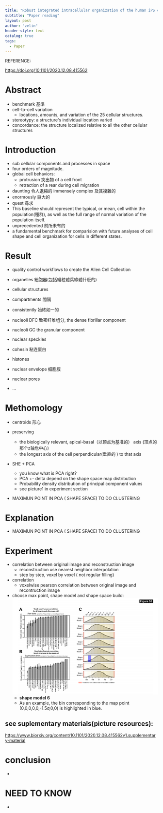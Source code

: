 ```yaml
---
title: "Robust integrated intracellular organization of the human iPS cell: where, how much, and how variable?"
subtitle: "Paper reading"
layout: post
author: "zelin"
header-style: text
catalog: true
tags:
  - Paper
---
```


REFERENCE:


https://doi.org/10.1101/2020.12.08.415562

# Abstract

* benchmark 基準
* cell-to-cell variation
  * locations, amounts, and variation of the 25 cellular structures.
* stereotypy: a structure's individual location varied
* concordance: the structure localized relative to all the other cellular structures

# Introduction

* sub cellular components and processes in space
* four orders of magnitude.
* global cell behaviors:
  * protrusion 突出物 of a cell front
  * retraction of a rear during cell migration
* daunting 令人退縮的 immensely complex 及其複雜的
* enormously 巨大的
* quest 尋求
* This baseline should represent the typical, or mean, cell within the population(種群), as well as the full range of normal variation of the population itself.
* unprecedented 前所未有的
* a fundamental benchmark for comparision with future analyses of cell shape and cell organization for cells in different states.

# Result

* quality control workflows to create the Allen Cell Collection
* organelles 細胞器(包括綫粒體葉綠體什麽的)
* cellular structures
* compartments 間隔
* consistently 始終如一的

* nucleoli DFC 致密纤维组分, the dense fibrillar component
* nucleoli GC   the granular component
* nuclear speckles

* cohesin 粘连蛋白
* histones 
* nuclear envelope 细胞膜
* nuclear pores
* ...

# Methomology
* centroids 形心
* preserving
  * the biologically relevant, apical-basal（以顶点为基准的） axis (顶点的那个z轴危中心)
  * the longest axis of the cell perpendicular(垂直的 ) to that axis

* SHE + PCA 
  * you know what is PCA right?
  * PCA +- delta depend on the shape space map distribution
  * Probability density distribution of principal component values
  * see picture1 in experiment section
* MAXIMUN POINT IN PCA ( SHAPE SPACE) TO DO CLUSTERING

# Explanation
* MAXIMUN POINT IN PCA ( SHAPE SPACE) TO DO CLUSTERING

# Experiment
* correlation between original image and reconstruction image
  * reconstruction use nearest neighbor interpolation
  * step by step, voxel by voxel ( not regular filling)
* correlation
  * voxelwise pearson correlation between original image and recontruction image
* choose max point, shape model and shape space build:
![picture1](https://github.com/chiellini/pictures_sources/raw/master/67a8ca204afdfda315f6d2053792e31.png)
  * **shape model 6**
  * As an example, the bin corresponding to the map point (0,0,0,0,0,-1.5σ,0,0) is highlighted in blue.

## see suplementary materials(picture resources):
https://www.biorxiv.org/content/10.1101/2020.12.08.415562v1.supplementary-material

# conclusion
* 

# NEED TO KNOW
* 